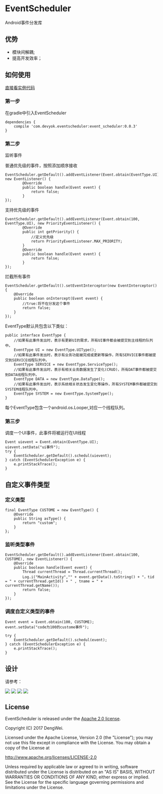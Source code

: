 # EventScheduler
Android事件分发库


## 优势 ##

- 模块间解耦;
- 提高开发效率；

## 如何使用 ##
[直接看实例代码](https://github.com/devyok/EventScheduler/tree/master/event_scheduler_sample)

### 第一步 ###
在gradle中引入EventScheduler

	dependencies {
    	compile 'com.devyok.eventscheduler:event_scheduler:0.0.3'
	}

### 第二步 ###
监听事件

普通优先级的事件，按照添加顺序接收

	EventScheduler.getDefault().addEventListener(Event.obtain(EventType.UI), new EventListener() {
            @Override
            public boolean handle(Event event) {
                return false;
            }
    });
	
支持优先级的事件

	EventScheduler.getDefault().addEventListener(Event.obtain(100, EventType.UI), new PriorityEventListener() {
            @Override
            public int getPriority() {
				//定义优先级
                return PriorityEventListener.MAX_PRIORITY;
            }
            @Override
            public boolean handle(Event event) {
                return false;
            }
    });

拦截所有事件

    EventScheduler.getDefault().setEventInterceptor(new EventInterceptor() {
        @Override
        public boolean onIntercept(Event event) {
			//true:将不在分发这个事件
            return false;
        }
    });

EventType默认共包含以下类似：
	
	public interface EventType {
		//如果有此事件发出时，表示有更新UI的需求，所有UI事件都会被提交到主线程的队列中。
	    EventType UI = new EventType.UIType();
		//如果有此事件发出时，表示有业务功能被完成或更新等操作，所有SERVICE事件都被提交到SERVICE线程队列中。
	    EventType SERVICE = new EventType.ServiceType();
		//如果有此事件发出时，表示有相关业务数据发生了变化(CRUD)，所有DAT事件都被提交到DATA线程队列中。
	    EventType DATA = new EventType.DataType();
		//如果有此事件发出时，表示系统相关状态发生变化等操作，所有SYSTEM事件都被提交到SYSTEM线程队列中。
	    EventType SYSTEM = new EventType.SystemType();
	}

每个EventType包含一个android.os.Looper,对应一个线程队列。

### 第三步 ###
调度一个UI事件，此事件将被运行在UI线程

	Event uievent = Event.obtain(EventType.UI);
    uievent.setData("ui事件");
    try {
        EventScheduler.getDefault().schedul(uievent);
    } catch (EventSchedulerException e) {
        e.printStackTrace();
    }


## 自定义事件类型 ##

### 定义类型 ###
	
	final EventType CUSTOME = new EventType() {
        @Override
        public String asType() {
            return "custom";
        }
    };

### 监听类型事件 ###

	EventScheduler.getDefault().addEventListener(Event.obtain(100, CUSTOME), new EventListener() {
        @Override
        public boolean handle(Event event) {
            Thread currentThread = Thread.currentThread();
            Log.i("MainActivity","" + event.getData().toString() + "，tid = " + currentThread.getId() + " , tname = " + currentThread.getName());
            return false;
        }
    });

### 调度自定义类型的事件 ###

	Event event = Event.obtain(100, CUSTOME);
    event.setData("code为100的custome事件");

    try {
        EventScheduler.getDefault().schedul(event);
    } catch (EventSchedulerException e) {
        e.printStackTrace();
    }

## 设计 ##
请参考：

![](https://raw.githubusercontent.com/devyok/EventScheduler/master/EventScheduler_Design_Layer.png)
![](https://raw.githubusercontent.com/devyok/EventScheduler/master/EventScheduler_Design_Package.png)
![](https://raw.githubusercontent.com/devyok/EventScheduler/master/EventScheduler_Design_Class.png)
![](https://raw.githubusercontent.com/devyok/EventScheduler/master/EventScheduler_Design_Seq.png)

## License ##
EventScheduler is released under the [Apache 2.0 license](https://github.com/devyok/EventScheduler/blob/master/LICENSE).

Copyright (C) 2017 DengWei.

Licensed under the Apache License, Version 2.0 (the "License");
you may not use this file except in compliance with the License.
You may obtain a copy of the License at

  http://www.apache.org/licenses/LICENSE-2.0

Unless required by applicable law or agreed to in writing, software
distributed under the License is distributed on an "AS IS" BASIS,
WITHOUT WARRANTIES OR CONDITIONS OF ANY KIND, either express or implied.
See the License for the specific language governing permissions and
limitations under the License.